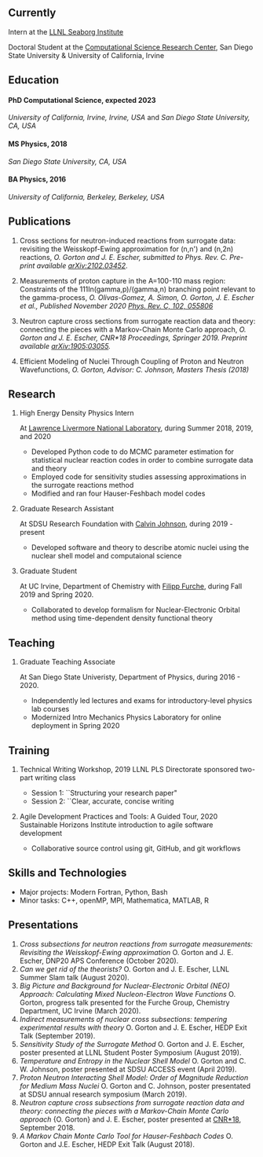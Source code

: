 ## Currently
Intern at the [LLNL Seaborg Institute](https://seaborg.llnl.gov)

Doctoral Student at the [Computational Science Research Center](http://www.csrc.sdsu.edu/), San Diego State University & University of California, Irvine

## Education

#### PhD Computational Science, expected 2023

_University of California, Irvine, Irvine, USA_ and _San Diego State University, CA, USA_

#### MS Physics, 2018

_San Diego State University, CA, USA_

#### BA Physics, 2016

_University of California, Berkeley, Berkeley, USA_

## Publications

1. Cross sections for neutron-induced reactions from surrogate data: revisiting the Weisskopf-Ewing approximation for (n,n') and (n,2n) reactions, _O. Gorton and J. E. Escher, submitted to Phys. Rev. C. Pre-print available [arXiv:2102.03452](https://arxiv.org/abs/2102.03452)_.

2. Measurements of proton capture in the A=100-110 mass region: Constraints of the 111In(gamma,p)/(gamma,n) branching point relevant to the
gamma-process, _O. Olivas-Gomez, A. Simon, O. Gorton, J. E. Escher et al., Published November 2020 [Phys. Rev. C, 102, 055806](https://journals.aps.org/prc/abstract/10.1103/PhysRevC.102.055806)_

3. Neutron capture cross sections from surrogate reaction data and theory: connecting the pieces with a Markov-Chain Monte Carlo approach, _O. Gorton and J. E. Escher, CNR*18 Proceedings, Springer 2019. Preprint available [arXiv:1905:03055](https://arxiv.org/abs/1905.03055)._

4. Efficient Modeling of Nuclei Through Coupling of Proton and Neutron Wavefunctions, _O. Gorton, Advisor: C. Johnson, Masters Thesis (2018)_

## Research

1. High Energy Density Physics Intern  
   
   At [Lawrence Livermore National Laboratory](https://www.llnl.gov), during
   Summer 2018, 2019, and 2020
    - Developed Python code to do MCMC parameter estimation for statistical nuclear reaction codes in order to combine surrogate data and theory
    - Employed code for sensitivity studies assessing approximations in the surrogate reactions method
    - Modified and ran four Hauser-Feshbach model codes

2. Graduate Research Assistant

   At SDSU Research Foundation with [Calvin Johnson](http://sci.sdsu.edu/johnson/), during 2019 - present
   - Developed software and theory to describe atomic nuclei using the nuclear shell model and computaional science

3. Graduate Student

   At UC Irvine, Department of Chemistry with [Filipp Furche](https://ffgroup.chem.uci.edu/members/filipp/), during Fall 2019 and Spring 2020.
   - Collaborated to develop formalism for Nuclear-Electronic Orbital method using time-dependent density functional theory

## Teaching
1. Graduate Teaching Associate

   At San Diego State Univeristy, Department of Physics, during 2016 - 2020.
   - Independently led lectures and exams for introductory-level physics lab courses
   - Modernized Intro Mechanics Physics Laboratory for online deployment in Spring 2020

## Training
1. Technical Writing Workshop, 2019
   LLNL PLS Directorate sponsored two-part writing class
   - Session 1: ``Structuring your research paper"
   - Session 2: ``Clear, accurate, concise writing

2. Agile Development Practices and Tools: A Guided Tour, 2020
   Sustainable Horizons Institute introduction to agile software development
   - Collaborative source control using git, GitHub, and git workflows

## Skills and Technologies
- Major projects: Modern Fortran, Python, Bash
- Minor tasks: C++, openMP, MPI, Mathematica, MATLAB, R

## Presentations
1. _Cross subsections for neutron reactions from surrogate measurements:  Revisiting the Weisskopf-Ewing approximation_ O. Gorton and J. E. Escher, DNP20 APS Conference (October 2020).
2. _Can we get rid of the theorists?_ O. Gorton and J. E. Escher, LLNL Summer Slam talk (August 2020).
3. _Big Picture and Background for Nuclear-Electronic Orbital (NEO) Approach: Calculating Mixed Nucleon-Electron Wave Functions_ O. Gorton, progress talk presented for the Furche Group, Chemistry Department, UC Irvine (March 2020).
4. _Indirect measurements of nuclear cross subsections: tempering experimental results with theory_ O. Gorton and J. E. Escher, HEDP Exit Talk (September 2019).
5. _Sensitivity Study of the Surrogate Method_ O. Gorton and J. E. Escher, poster presented at LLNL Student Poster Symposium (August 2019).
6. _Temperature and Entropy in the Nuclear Shell Model_ O. Gorton and C. W. Johnson, poster presented at SDSU ACCESS event (April 2019).
7. _Proton Neutron Interacting Shell Model: Order of Magnitude Reduction for Medium Mass Nuclei_ O. Gorton and C. Johnson, poster presentated at SDSU annual research symposium (March 2019).
8. _Neutron capture cross subsections from surrogate reaction data and theory: connecting the pieces with a Markov-Chain Monte Carlo approach_ {O. Gorton} and J. E. Escher, poster presented at [CNR*18](https://indico.bnl.gov/event/4158/),  September 2018.
9. _A Markov Chain Monte Carlo Tool for Hauser-Feshbach Codes_ O. Gorton and J.E. Escher, HEDP Exit Talk (August 2018).

